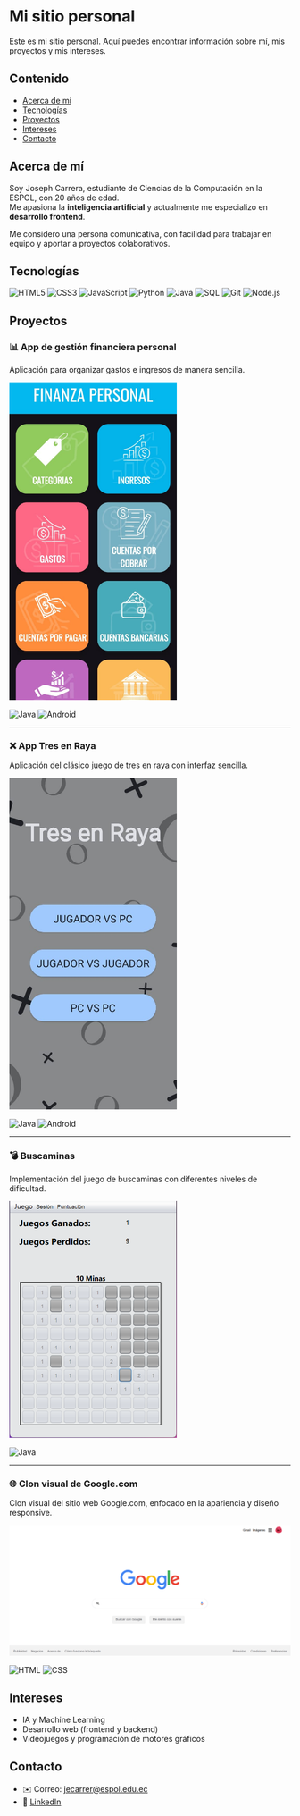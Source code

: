 # Mi sitio personal

Este es mi sitio personal. Aquí puedes encontrar información sobre mí, mis
proyectos y mis intereses.

## Contenido
- [Acerca de mí](#acerca-de-mí)
- [Tecnologías](#tecnologías)
- [Proyectos](#proyectos)
- [Intereses](#intereses)
- [Contacto](#contacto)  

## Acerca de mí

Soy Joseph Carrera, estudiante de Ciencias de la Computación en la ESPOL, con 20 años de edad.  
Me apasiona la **inteligencia artificial** y actualmente me especializo en **desarrollo frontend**.  

Me considero una persona comunicativa, con facilidad para trabajar en equipo y aportar a proyectos colaborativos.  

## Tecnologías

![HTML5](https://img.shields.io/badge/HTML5-E34F26?style=for-the-badge&logo=html5&logoColor=white)
![CSS3](https://img.shields.io/badge/CSS3-1572B6?style=for-the-badge&logo=css3&logoColor=white)
![JavaScript](https://img.shields.io/badge/JavaScript-F7DF1E?style=for-the-badge&logo=javascript&logoColor=black)
![Python](https://img.shields.io/badge/Python-3776AB?style=for-the-badge&logo=python&logoColor=white)
![Java](https://img.shields.io/badge/Java-007396?style=for-the-badge&logo=java&logoColor=white)
![SQL](https://img.shields.io/badge/SQL-4479A1?style=for-the-badge&logo=postgresql&logoColor=white)
![Git](https://img.shields.io/badge/Git-F05032?style=for-the-badge&logo=git&logoColor=white)
![Node.js](https://img.shields.io/badge/Node.js-339933?style=for-the-badge&logo=node.js&logoColor=white)


## Proyectos

### 📊 App de gestión financiera personal  
Aplicación para organizar gastos e ingresos de manera sencilla.  

<img src="assets/finanzas.jpeg" alt="Gestión financiera" width="300"/>

![Java](https://img.shields.io/badge/Java-007396?style=for-the-badge&logo=java&logoColor=white)
![Android](https://img.shields.io/badge/Android-3DDC84?style=for-the-badge&logo=android&logoColor=white)

---

### ❌ App Tres en Raya  
Aplicación del clásico juego de tres en raya con interfaz sencilla.  

<img src="assets/tres-en-raya.jpeg" alt="Tres en Raya" width="300"/>

![Java](https://img.shields.io/badge/Java-007396?style=for-the-badge&logo=java&logoColor=white)
![Android](https://img.shields.io/badge/Android-3DDC84?style=for-the-badge&logo=android&logoColor=white)

---

### 💣 Buscaminas  
Implementación del juego de buscaminas con diferentes niveles de dificultad.

<img src="assets/buscaminas.png" alt="Buscaminas" width="300"/>

![Java](https://img.shields.io/badge/Java-007396?style=for-the-badge&logo=java&logoColor=white)

---

### 🌐 Clon visual de Google.com  
Clon visual del sitio web Google.com, enfocado en la apariencia y diseño responsive.

<img src="assets/google-clon.png" alt="Clon Google" width="600"/>

![HTML](https://img.shields.io/badge/HTML5-E34F26?style=for-the-badge&logo=html5&logoColor=white)
![CSS](https://img.shields.io/badge/CSS3-1572B6?style=for-the-badge&logo=css3&logoColor=white)

  
## Intereses

- IA y Machine Learning
- Desarrollo web (frontend y backend)
- Videojuegos y programación de motores gráficos


## Contacto
- ✉️ Correo: jecarrer@espol.edu.ec
- 💼 [LinkedIn](www.linkedin.com/in/joseph-carrera-4b959b309) 
